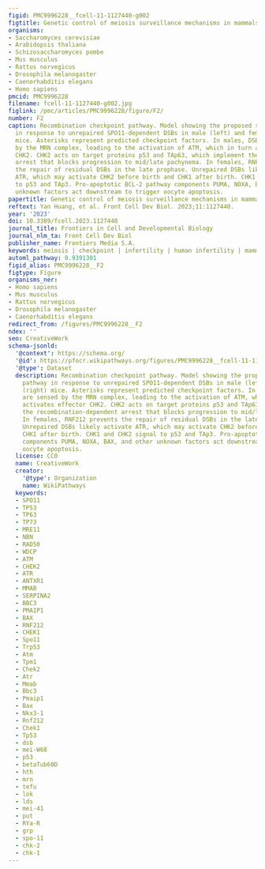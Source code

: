 ```yaml
---
figid: PMC9996228__fcell-11-1127440-g002
figtitle: Genetic control of meiosis surveillance mechanisms in mammals
organisms:
- Saccharomyces cerevisiae
- Arabidopsis thaliana
- Schizosaccharomyces pombe
- Mus musculus
- Rattus norvegicus
- Drosophila melanogaster
- Caenorhabditis elegans
- Homo sapiens
pmcid: PMC9996228
filename: fcell-11-1127440-g002.jpg
figlink: /pmc/articles/PMC9996228/figure/F2/
number: F2
caption: Recombination checkpoint pathway. Model showing the proposed signaling pathway
  in response to unrepaired SPO11-dependent DSBs in male (left) and female (right)
  mice. Asterisks represent predicted checkpoint factors. In males, DSBs are sensed
  by the MRN complex, leading to the activation of ATM, which in turn activates effector
  CHK2. CHK2 acts on target proteins p53 and TAp63, which implement the recombination-dependent
  arrest that blocks progression to mid/late pachynema. In females, RNF212 prevents
  the repair of residual DSBs in the late prophase. Unrepaired DSBs likely activate
  ATR, which may activate CHK2 before birth and CHK1 after birth. CHK1 and CHK2 signal
  to p53 and TAp3. Pro-apoptotic BCL-2 pathway components PUMA, NOXA, BAX, and other
  unknown factors act downstream to trigger oocyte apoptosis.
papertitle: Genetic control of meiosis surveillance mechanisms in mammals.
reftext: Yan Huang, et al. Front Cell Dev Biol. 2023;11:1127440.
year: '2023'
doi: 10.3389/fcell.2023.1127440
journal_title: Frontiers in Cell and Developmental Biology
journal_nlm_ta: Front Cell Dev Biol
publisher_name: Frontiers Media S.A.
keywords: meiosis | checkpoint | infertility | human infertility | mammalian
automl_pathway: 0.9391301
figid_alias: PMC9996228__F2
figtype: Figure
organisms_ner:
- Homo sapiens
- Mus musculus
- Rattus norvegicus
- Drosophila melanogaster
- Caenorhabditis elegans
redirect_from: /figures/PMC9996228__F2
ndex: ''
seo: CreativeWork
schema-jsonld:
  '@context': https://schema.org/
  '@id': https://pfocr.wikipathways.org/figures/PMC9996228__fcell-11-1127440-g002.html
  '@type': Dataset
  description: Recombination checkpoint pathway. Model showing the proposed signaling
    pathway in response to unrepaired SPO11-dependent DSBs in male (left) and female
    (right) mice. Asterisks represent predicted checkpoint factors. In males, DSBs
    are sensed by the MRN complex, leading to the activation of ATM, which in turn
    activates effector CHK2. CHK2 acts on target proteins p53 and TAp63, which implement
    the recombination-dependent arrest that blocks progression to mid/late pachynema.
    In females, RNF212 prevents the repair of residual DSBs in the late prophase.
    Unrepaired DSBs likely activate ATR, which may activate CHK2 before birth and
    CHK1 after birth. CHK1 and CHK2 signal to p53 and TAp3. Pro-apoptotic BCL-2 pathway
    components PUMA, NOXA, BAX, and other unknown factors act downstream to trigger
    oocyte apoptosis.
  license: CC0
  name: CreativeWork
  creator:
    '@type': Organization
    name: WikiPathways
  keywords:
  - SPO11
  - TP53
  - TP63
  - TP73
  - MRE11
  - NBN
  - RAD50
  - WDCP
  - ATM
  - CHEK2
  - ATR
  - ANTXR1
  - MMAB
  - SERPINA2
  - BBC3
  - PMAIP1
  - BAX
  - RNF212
  - CHEK1
  - Spo11
  - Trp53
  - Atm
  - Tpm1
  - Chek2
  - Atr
  - Mmab
  - Bbc3
  - Pmaip1
  - Bax
  - Nkx3-1
  - Rnf212
  - Chek1
  - Tp53
  - dsb
  - mei-W68
  - p53
  - betaTub60D
  - hth
  - mrn
  - tefu
  - lok
  - lds
  - mei-41
  - put
  - RYa-R
  - grp
  - spo-11
  - chk-2
  - chk-1
---
```

